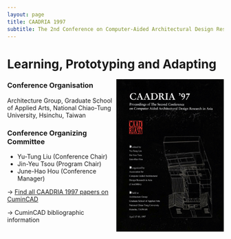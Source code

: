 ```yaml
---
layout: page
title: CAADRIA 1997
subtitle: The 2nd Conference on Computer-Aided Architectural Design Research in Asia. 17-19 April, 1997. Hsinchu, Taiwan.
---
```


# Learning, Prototyping and Adapting

<img src="./caadria_cover_1997.jpg" width="250" align="right" />

### Conference Organisation
Architecture Group, Graduate School of Applied Arts, National Chiao-Tung University, Hsinchu, Taiwan

### Conference Organizing Committee
* Yu-Tung Liu (Conference Chair)
* Jin-Yeu Tsou (Program Chair)
* June-Hao Hou (Conference Manager)

&rarr; [Find all CAADRIA 1997 papers on CuminCAD](https://cumincad.architexturez.net/documents/series/CAADRIA%20'97)

&rarr; CuminCAD bibliographic information
